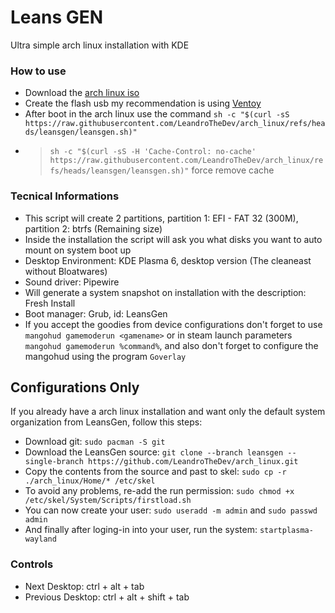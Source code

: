 # Leans GEN
Ultra simple arch linux installation with KDE

### How to use
- Download the [arch linux iso](https://archlinux.org/download/)
- Create the flash usb my recommendation is using [Ventoy](https://www.ventoy.net/en/download.html)
- After boot in the arch linux use the command ``sh -c "$(curl -sS https://raw.githubusercontent.com/LeandroTheDev/arch_linux/refs/heads/leansgen/leansgen.sh)"``
- > ``sh -c "$(curl -sS -H 'Cache-Control: no-cache' https://raw.githubusercontent.com/LeandroTheDev/arch_linux/refs/heads/leansgen/leansgen.sh)"`` force remove cache

### Tecnical Informations
- This script will create 2 partitions, partition 1: EFI - FAT 32 (300M), partition 2: btrfs (Remaining size)
- Inside the installation the script will ask you what disks you want to auto mount on system boot up
- Desktop Environment: KDE Plasma 6, desktop version (The cleaneast without Bloatwares)
- Sound driver: Pipewire
- Will generate a system snapshot on installation with the description: Fresh Install
- Boot manager: Grub, id: LeansGen
- If you accept the goodies from device configurations don't forget to use ``mangohud gamemoderun <gamename>`` or in steam launch parameters ``mangohud gamemoderun %command%``, and also don't forget to configure the mangohud using the program ``Goverlay``

## Configurations Only
If you already have a arch linux installation and want only the default system organization from LeansGen, follow this steps:

- Download git: ``sudo pacman -S git``
- Download the LeansGen source: ``git clone --branch leansgen --single-branch https://github.com/LeandroTheDev/arch_linux.git``
- Copy the contents from the source and past to skel: ``sudo cp -r ./arch_linux/Home/* /etc/skel``
- To avoid any problems, re-add the run permission: ``sudo chmod +x /etc/skel/System/Scripts/firstload.sh``
- You can now create your user: ``sudo useradd -m admin`` and ``sudo passwd admin``
- And finally after loging-in into your user, run the system: ``startplasma-wayland``

### Controls
- Next Desktop: ctrl + alt + tab
- Previous Desktop: ctrl + alt + shift + tab